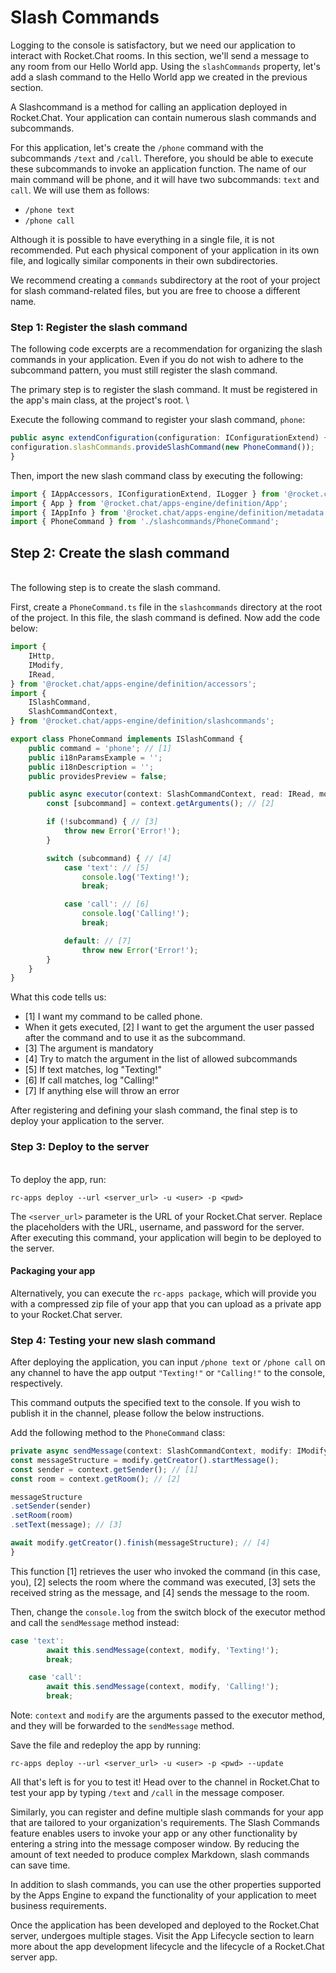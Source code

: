 # Slash Commands

Logging to the console is satisfactory, but we need our application to interact with Rocket.Chat rooms. In this section, we'll send a message to any room from our Hello World app. Using the `slashCommands` property, let's add a slash command to the Hello World app we created in the previous section.&#x20;

A Slashcommand is a method for calling an application deployed in Rocket.Chat. Your application can contain numerous slash commands and subcommands.

For this application, let's create the `/phone` command with the subcommands `/text` and `/call`. Therefore, you should be able to execute these subcommands to invoke an application function. The name of our main command will be phone, and it will have two subcommands: `text` and `call`. We will use them as follows:&#x20;

* `/phone text`&#x20;
* `/phone call`

Although it is possible to have everything in a single file, it is not recommended. Put each physical component of your application in its own file, and logically similar components in their own subdirectories.

We recommend creating a `commands` subdirectory at the root of your project for slash command-related files, but you are free to choose a different name.

### Step 1: Register the slash command

The following code excerpts are a recommendation for organizing the slash commands in your application. Even if you do not wish to adhere to the subcommand pattern, you must still register the slash command.&#x20;

The primary step is to register the slash command. It must be registered in the app's main class, at the project's root. \


Execute the following command to register your slash command, `phone`:

```typescript
public async extendConfiguration(configuration: IConfigurationExtend) {
configuration.slashCommands.provideSlashCommand(new PhoneCommand());
}
```

Then, import the new slash command class by executing the following:

```typescript
import { IAppAccessors, IConfigurationExtend, ILogger } from '@rocket.chat/apps-engine/definition/accessors';
import { App } from '@rocket.chat/apps-engine/definition/App';
import { IAppInfo } from '@rocket.chat/apps-engine/definition/metadata';
import { PhoneCommand } from './slashcommands/PhoneCommand';
```

## Step 2: Create the slash command

\
The following step is to create the slash command.&#x20;

First, create a `PhoneCommand.ts` file in the `slashcommands` directory at the root of the project. In this file, the slash command is defined. Now add the code below:

```typescript
import {
    IHttp,
    IModify,
    IRead,
} from '@rocket.chat/apps-engine/definition/accessors';
import {
    ISlashCommand,
    SlashCommandContext,
} from '@rocket.chat/apps-engine/definition/slashcommands';

export class PhoneCommand implements ISlashCommand {
    public command = 'phone'; // [1]
    public i18nParamsExample = '';
    public i18nDescription = '';
    public providesPreview = false;

    public async executor(context: SlashCommandContext, read: IRead, modify: IModify, http: IHttp): Promise<void> {
        const [subcommand] = context.getArguments(); // [2]

        if (!subcommand) { // [3]
            throw new Error('Error!');
        }

        switch (subcommand) { // [4]
            case 'text': // [5]
                console.log('Texting!');
                break;

            case 'call': // [6]
                console.log('Calling!');
                break;

            default: // [7]
                throw new Error('Error!');
        }
    }
}
```

What this code tells us:

* \[1] I want my command to be called phone.
* When it gets executed, \[2] I want to get the argument the user passed after the command and to use it as the subcommand.
* \[3] The argument is mandatory
* \[4] Try to match the argument in the list of allowed subcommands
* \[5] If text matches, log "Texting!"
* \[6] If call matches, log "Calling!"
* \[7] If anything else will throw an error

After registering and defining your slash command, the final step is to deploy your application to the server.&#x20;

### Step 3: Deploy to the server

\
To deploy the app, run:&#x20;

```
rc-apps deploy --url <server_url> -u <user> -p <pwd>
```

The `<server_url>` parameter is the URL of your Rocket.Chat server. Replace the placeholders with the URL, username, and password for the server. After executing this command, your application will begin to be deployed to the server.

#### Packaging your app

Alternatively, you can execute the `rc-apps package`, which will provide you with a compressed zip file of your app that you can upload as a private app to your Rocket.Chat server.&#x20;

### Step 4: Testing your new slash command

After deploying the application, you can input `/phone text` or `/phone call` on any channel to have the app output `"Texting!"` or `"Calling!"` to the console, respectively.

This command outputs the specified text to the console. If you wish to publish it in the channel, please follow the below instructions.&#x20;

Add the following method to the `PhoneCommand` class:

```typescript
private async sendMessage(context: SlashCommandContext, modify: IModify, message: string): Promise<void> {
const messageStructure = modify.getCreator().startMessage();
const sender = context.getSender(); // [1]
const room = context.getRoom(); // [2]

messageStructure
.setSender(sender)
.setRoom(room)
.setText(message); // [3]

await modify.getCreator().finish(messageStructure); // [4]
}

```

This function \[1] retrieves the user who invoked the command (in this case, you), \[2] selects the room where the command was executed, \[3] sets the received string as the message, and \[4] sends the message to the room.

Then, change the `console.log` from the switch block of the executor method and call the `sendMessage` method instead:

```typescript
case 'text':
        await this.sendMessage(context, modify, 'Texting!');
        break;

    case 'call':
        await this.sendMessage(context, modify, 'Calling!');
        break;
```

Note: `context` and `modify` are the arguments passed to the executor method, and they will be forwarded to the `sendMessage` method.

Save the file and redeploy the app by running:

```
rc-apps deploy --url <server_url> -u <user> -p <pwd> --update
```

All that's left is for you to test it! Head over to the channel in Rocket.Chat to test your app by typing `/text` and `/call` in the message composer.&#x20;

Similarly, you can register and define multiple slash commands for your app that are tailored to your organization's requirements. The Slash Commands feature enables users to invoke your app or any other functionality by entering a string into the message composer window. By reducing the amount of text needed to produce complex Markdown, slash commands can save time.

In addition to slash commands, you can use the other properties supported by the Apps Engine to expand the functionality of your application to meet business requirements.&#x20;

Once the application has been developed and deployed to the Rocket.Chat server, undergoes multiple stages. Visit the App Lifecycle section to learn more about the app development lifecycle and the lifecycle of a Rocket.Chat server app.&#x20;
